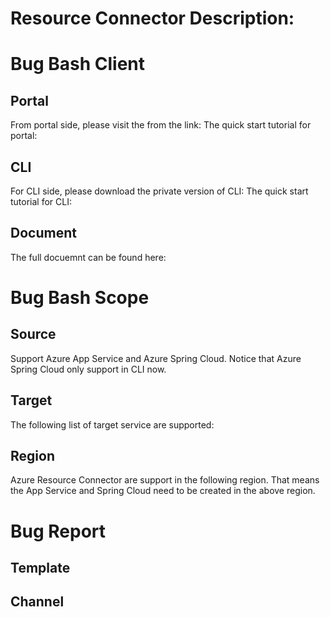 # Resource Connector Description:


# Bug Bash Client
## Portal
From portal side, please visit the from the link:
The quick start tutorial for portal:

## CLI
For CLI side, please download the private version of CLI:
The quick start tutorial for CLI:

## Document
The full docuemnt can be found here:

# Bug Bash Scope
## Source
Support Azure App Service and Azure Spring Cloud. Notice that Azure Spring Cloud only support in CLI now.

## Target
The following list of target service are supported:

## Region
Azure Resource Connector are support in the following region. That means the App Service and Spring Cloud need to be created in the above region.

# Bug Report

## Template
## Channel

